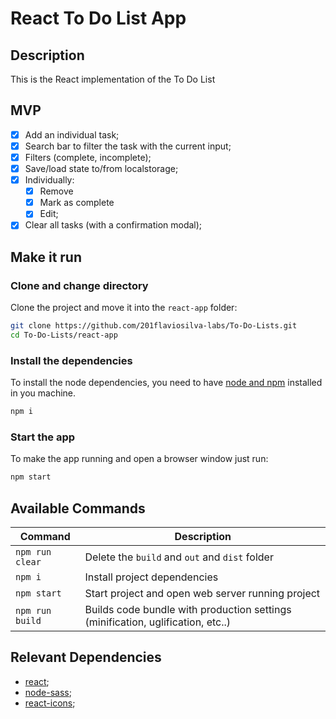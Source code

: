# React To Do List App

## Description

This is the React implementation of the To Do List

## MVP

- [x] Add an individual task;
- [x] Search bar to filter the task with the current input;
- [x] Filters (complete, incomplete);
- [x] Save/load state to/from localstorage;
- [x] Individually:
  - [X] Remove
  - [X] Mark as complete
  - [x] Edit;
- [x] Clear all tasks (with a confirmation modal);

## Make it run

### Clone and change directory

Clone the project and move it into the `react-app` folder:

```sh
git clone https://github.com/201flaviosilva-labs/To-Do-Lists.git
cd To-Do-Lists/react-app
```

### Install the dependencies

To install the node dependencies, you need to have [node and npm](https://nodejs.org) installed in you machine.

```sh
npm i
```

### Start the app

To make the app running and open a browser window just run:

```sh
npm start
```

## Available Commands

| Command         | Description                                                                     |
| --------------- | ------------------------------------------------------------------------------- |
| `npm run clear` | Delete the `build` and `out` and `dist` folder                                  |
| `npm i`         | Install project dependencies                                                    |
| `npm start`     | Start project and open web server running project                               |
| `npm run build` | Builds code bundle with production settings (minification, uglification, etc..) |


## Relevant Dependencies

- [react](https://github.com/facebook/react);
- [node-sass](https://www.npmjs.com/package/node-sass);
- [react-icons](https://react-icons.github.io/react-icons/);
